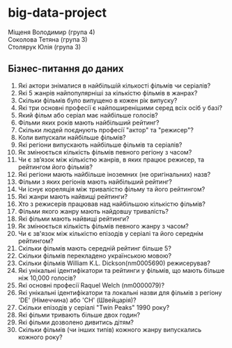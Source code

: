 # big-data-project
Міщеня Володимир (група 4)  
Соколова Тетяна (група 3)  
Столярук Юлія (група 3)   
## Бізнес-питання до даних
1. Які актори знімалися в найбільшій кількості фільмів чи серіалів?  
2. Які 5 жанрів найпопулярніші за кількістю фільмів в жанрах?
3. Скільки фільмів було випущено в кожен рік випуску?
4. Які три основні професії є найпоширенішими серед всіх осіб у базі?
5. Який фільм або серіал має найбільше голосів?
6. Фільми яких років мають найбільший рейтинг?
7. Скільки людей поєднують професії "актор" та "режисер"?
8. Коли випускали найбільше фільмів?
9. Які регіони випускають найбільше фільмів та серіалів?
10. Як змінюється кількість фільмів певного регіону з часом?
11. Чи є зв’язок між кількістю жанрів, в яких працює режисер, та рейтингом його фільмів?
12. Які регіони мають найбільше іноземних (не оригінальних) назв?
13. Фільми з яких регіонів мають найбільший рейтинг? 
14. Чи існує кореляція між тривалістю фільму та його рейтингом?
15. Які жанри мають найвищі рейтинги?
16. Хто з режисерів працював над найбільшою кількістю фільмів?
17. Фільми якого жанру мають найдовшу тривалість?
18. Які фільми мають найвищі рейтинги?
19. Як змінюється кількість фільмів певного жанру з часом?
20. Чи є зв'язок між кількістю епізодів у серіалі та його середнім рейтингом?
21. Скільки фільмів мають cередній рейтинг більше 5?
22. Скільки фільмів перекладено українською мовою?
23. Cкільки фільмів William K.L. Dickson(nm0005690) режисерував?
24. Які унікальні ідентифікатори та рейтинги у фільмів, що мають більше ніж 10,000 голосів?
25. Які основні професії Raquel Welch (nm0000079)?
26. Які унікальні ідентифікатори та локальні назви для фільмів з регіону 'DE' (Німеччина) або 'CH' (Швейцарія)?
27. Скільки епізодів у серіалі "Twin Peaks" 1990 року?
28. Які фільми тривають більше двох годин?
29. Які фільми дозволено дивитись дітям?
35. Скільки фільмів (чи інших типів) кожного жанру випускались кожного року?